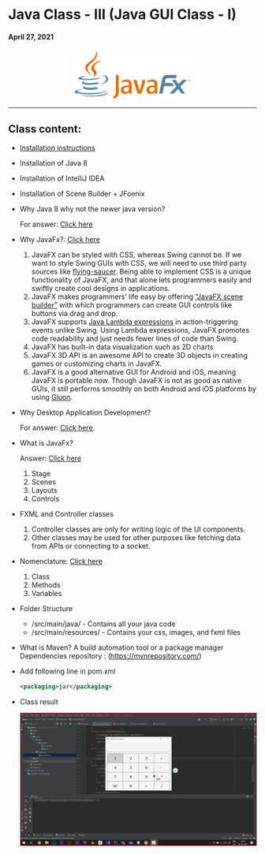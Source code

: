 # Java Class - III (Java GUI Class - I)

#### April 27, 2021

<div align="center"><img src="./img/JavaFX_Logo.png" alt="Java logo" height=100/></div>

<hr>

## Class content:

-   [Installation instructions](https://docs.google.com/document/d/1MrsuUJ05V6GazqPcjNPifAi3UjLHhCnU4QiN-4fvJyc/edit?usp=sharing)
-   Installation of Java 8
-   Installation of IntelliJ IDEA
-   Installation of Scene Builder + JFoenix
-   Why Java 8 why not the newer java version?

    For answer: [Click here](https://dzone.com/articles/a-guide-to-java-versions-and-features)

-   Why JavaFx?: [Click here](https://medium.com/@shanekhantsoemoe98/why-should-i-use-javafx-42e41d485178)
    1.  JavaFX can be styled with CSS, whereas Swing cannot be. If we want to style Swing GUIs with CSS, we will need to use third party sources like [flying-saucer](https://code.google.com/archive/p/flying-saucer/). Being able to implement CSS is a unique functionality of JavaFX, and that alone lets programmers easily and swiftly create cool designs in applications.
    2.  JavaFX makes programmers’ life easy by offering [“JavaFX scene builder”](http://www.oracle.com/technetwork/java/javase/downloads/sb2download-2177776.html) with which programmers can create GUI controls like buttons via drag and drop.
    3.  JavaFX supports [Java Lambda expressions](https://docs.oracle.com/javase/tutorial/java/javaOO/lambdaexpressions.html) in action-triggering events unlike Swing. Using Lambda expressions, JavaFX promotes code readability and just needs fewer lines of code than Swing.
    4.  JavaFX has built-in data visualization such as 2D charts
    5.  JavaFX 3D API is an awesome API to create 3D objects in creating games or customizing charts in JavaFX.
    6.  JavaFX is a good alternative GUI for Android and iOS, meaning JavaFX is portable now. Though JavaFX is not as good as native GUIs, it still performs smoothly on both Android and iOS platforms by using [Gluon](http://gluonhq.com/javafx-3d-now-available-android-ios/).

-   Why Desktop Application Development?

    For answer: [Click here](https://www.noodle.com/articles/how-to-become-a-desktop-developer-desktop-is-not-dead).

-   What is JavaFx?
    
    Answer: [Click here](http://tutorials.jenkov.com/javafx/overview.html)

    1.  Stage
    2.  Scenes
    3.  Layouts
    4.  Controls

-   FXML and Controller classes

    1.  Controller classes are only for writing logic of the UI components.
    2.  Other classes may be used for other purposes like fetching data from APIs or connecting to a socket.
    
-   Nomenclature: [Click here](https://www.javatpoint.com/java-naming-conventions)
    1.  Class
    2.  Methods
    3.  Variables

-   Folder Structure
    -   <projectdir>/src/main/java/ - Contains all your java code
    -   <projectdir>/src/main/resources/ - Contains your css, images, and fxml files

-   What is Maven?
    A build automation tool or a package manager 
    Dependencies repository : (https://mvnrepository.com/) 

-   Add following line in pom.xml
    ```xml
    <packaging>jar</packaging>
    ```
- Class result

    ![Calculator in IntelliJ Idea](./img/Screenshot_Calc.png)
